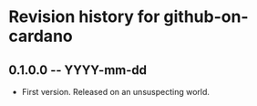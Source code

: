 # Revision history for github-on-cardano

## 0.1.0.0 -- YYYY-mm-dd

* First version. Released on an unsuspecting world.
